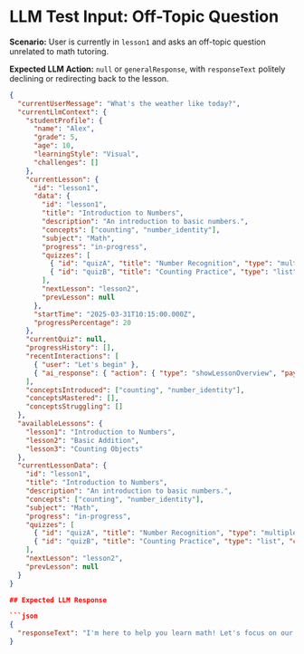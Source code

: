 # LLM Test Input: Off-Topic Question

**Scenario:** User is currently in `lesson1` and asks an off-topic question unrelated to math tutoring.

**Expected LLM Action:** `null` or `generalResponse`, with `responseText` politely declining or redirecting back to the lesson.

```json
{
  "currentUserMessage": "What's the weather like today?",
  "currentLlmContext": {
    "studentProfile": {
      "name": "Alex",
      "grade": 5,
      "age": 10,
      "learningStyle": "Visual",
      "challenges": []
    },
    "currentLesson": {
      "id": "lesson1",
      "data": {
        "id": "lesson1",
        "title": "Introduction to Numbers",
        "description": "An introduction to basic numbers.",
        "concepts": ["counting", "number_identity"],
        "subject": "Math",
        "progress": "in-progress",
        "quizzes": [
          { "id": "quizA", "title": "Number Recognition", "type": "multiple-choice", "concepts": ["number_identity"], "items": [ { "question": "What number comes after 4?", "options": [ { "text": "3", "correct": false }, { "text": "5", "correct": true }, { "text": "6", "correct": false } ] } ] },
          { "id": "quizB", "title": "Counting Practice", "type": "list", "concepts": ["counting"], "items": [] }
        ],
        "nextLesson": "lesson2",
        "prevLesson": null
      },
      "startTime": "2025-03-31T10:15:00.000Z",
      "progressPercentage": 20
    },
    "currentQuiz": null,
    "progressHistory": [],
    "recentInteractions": [
      { "user": "Let's begin" },
      { "ai_response": { "action": { "type": "showLessonOverview", "payload": { "lessonId": "lesson1" } } } }
    ],
    "conceptsIntroduced": ["counting", "number_identity"],
    "conceptsMastered": [],
    "conceptsStruggling": []
  },
  "availableLessons": {
    "lesson1": "Introduction to Numbers",
    "lesson2": "Basic Addition",
    "lesson3": "Counting Objects"
  },
  "currentLessonData": {
    "id": "lesson1",
    "title": "Introduction to Numbers",
    "description": "An introduction to basic numbers.",
    "concepts": ["counting", "number_identity"],
    "subject": "Math",
    "progress": "in-progress",
    "quizzes": [
      { "id": "quizA", "title": "Number Recognition", "type": "multiple-choice", "concepts": ["number_identity"], "items": [ { "question": "What number comes after 4?", "options": [ { "text": "3", "correct": false }, { "text": "5", "correct": true }, { "text": "6", "correct": false } ] } ] },
      { "id": "quizB", "title": "Counting Practice", "type": "list", "concepts": ["counting"], "items": [] }
    ],
    "nextLesson": "lesson2",
    "prevLesson": null
  }
}

## Expected LLM Response

```json
{
  "responseText": "I'm here to help you learn math! Let's focus on our 'Introduction to Numbers' lesson. What would you like to do next?"
}